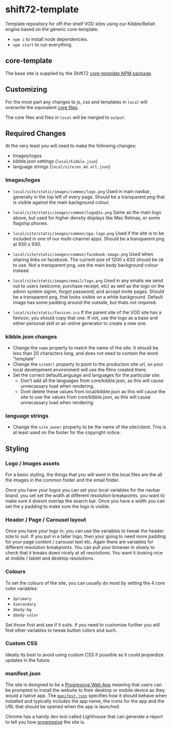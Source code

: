 # shift72-template

Template repository for off-the-shelf VOD sites using our Kibble/Relish engine based on the generic core-template.

- `npm i` to install node dependencies.
- `npm start` to run everything.

## core-template

The base site is supplied by the Shift72 [core-template NPM package](https://www.npmjs.com/package/@shift72/core-template).

## Customizing

For the most part any changes to js, css and templates in `local` will overwrite the equivalent [core files](https://github.com/shift72/core-template).

The core files and files in `local` will be merged to `output`.

## Required Changes
At the very least you will need to make the following changes:
- Images/logos
- kibble.json settings (`local/kibble.json`)
- language strings (`local/site/en_AU.all.json`)

### Images/logos

- `local/site/static/images/common/logo.png`
Used in main navbar, generally in the top left of every page.
Should be a transparent png that is visible against the main background colour.

- `local/site/static/images/common/logo@2x.png`
Same as the main logo above, but used for higher density displays like Mac Retinas, or some flagship phones.

- `local/site/static/images/common/app-logo.png`
Used if the site is to be included in one of our multi-channel apps. Should be a transparent png at 930 x 930.

- `local/site/static/images/common/facebook-image.png`
Used when sharing links on facebook. The current size of 1200 x 630 should be ok to use.
Not a transparent png, use the main body background colour instead.

- `local/site/static/images/email/logo.png`
Used in any emails we send out to users (welcome, purchase receipt, etc) as well as the logo on the admin system signin, forgot password, and accept invite pages.
Should be a transparent png, that looks visible on a white background.
Default image has some padding around the outside, but thats not required.

- `local/site/static/favicon.ico`
If the parent site of the VOD site has a favicon, you should copy that one.
If not, use the logo as a base and either personal skill or an online generator to create a new one.

### kibble.json changes
- Change the `name` property to match the name of the site. It should be less than 20 characters long, and does not need to contain the word "template"
- Change the `siteUrl` property to point to the production site url, so your local development environment will use the films created there.
- Set the correct defaultLanguage and languages for the particular site.
  - Don't add all the languages from core/kibble.json, as this will cause unnecassary load when rendering.
  - Dont delete these values from local/kibble.json as this will cause the site to use the values from core/kibble.json, as this will cause unnecassary load when rendering.

### language strings
- Change the `site_owner` property to be the name of the site/client. This is at least used on the footer for the copyright notice.

## Styling

### Logo / Images assets
For a basic styling, the things that you will want in the local files are the all the images in the common folder and the email folder.

Once you have your logos you can set your local variables for the navbar brand. you set set the width at different resolution breakpoints. you want to make sure it doesnt overlap the search bar. Once you have a width you can set the y padding to make sure the logo is visible.

### Header / Page / Carousel layout
Once you have your logo in, you can use the variables to tweak the header size to suit. If you put in a taller logo, then your going to need more padding for your page content / carousel text etc. Again there are variables for different resolution breakpoints. You can pull your browser in slowly to check that it breaks down nicely at all resolutions. You want it looking nice at mobile / tablet and desktop resolutions.

### Colours
To set the colours of the site, you can usually do most by setting the 4 core color variables:
- `$primary`
- `$secondary`
- `$body-bg`
- `$body-color`

Set those first and see if it suits. if you need to customise further you will find other variables to tweak button colors and such.

### Custom CSS
Ideally its best to avoid using custom CSS if possible as it could jeopardize updates in the future.

### manifest.json
The site is designed to be a [Progressive Web App](https://web.dev/what-are-pwas/) meaning that users can be prompted to install the website to their desktop or mobile device as they would a native app. The [`manifest.json`](https://web.dev/add-manifest/) specifies how it should behave when installed and typically includes the app name, the icons for the app and the URL that should be opened when the app is launched.

Chrome has a handy dev tool called Lighthouse that can generate a report to tell you how [progressive](https://web.dev/what-are-pwas/) the site is.